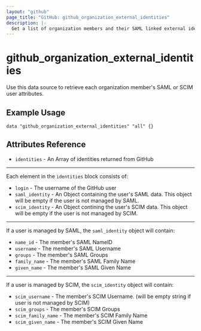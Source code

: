 ```yaml
---
layout: "github"
page_title: "GitHub: github_organization_external_identities"
description: |-
  Get a list of organization members and their SAML linked external identity NameID
---
```


# github_organization_external_identities

Use this data source to retrieve each organization member's SAML or SCIM user
attributes.

## Example Usage

```hcl
data "github_organization_external_identities" "all" {}
```

## Attributes Reference

- `identities` - An Array of identities returned from GitHub

---

Each element in the `identities` block consists of:

- `login` - The username of the GitHub user
- `saml_identity` - An Object containing the user's SAML data. This object will
  be empty if the user is not managed by SAML.
- `scim_identity` - An Object contining the user's SCIM data. This object will
  be empty if the user is not managed by SCIM.

---

If a user is managed by SAML, the `saml_identity` object will contain:

- `name_id` - The member's SAML NameID
- `username` - The member's SAML Username
- `groups` - The member's SAML Groups
- `family_name` - The member's SAML Family Name
- `given_name` - The member's SAML Given Name

---

If a user is managed by SCIM, the `scim_identity` object will contain:

- `scim_username` - The member's SCIM Username. (will be empty string if user is
  not managed by SCIM)
- `scim_groups` - The member's SCIM Groups
- `scim_family_name` - The member's SCIM Family Name
- `scim_given_name` - The member's SCIM Given Name
